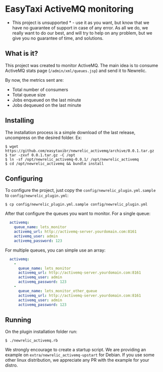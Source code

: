 EasyTaxi ActiveMQ monitoring
============================

* This project is unsupported * - use it as you want, but know that we have no
guarantee of support in case of any error. As all we do, we really want to do
our best, and will try to help on any problem, but we give you no guarantee of
time, and solutions.

## What is it?

This project was created to monitor ActiveMQ. The main idea is to consume
ActiveMQ stats page (`/admin/xml/queues.jsp`) and send it to Newrelic.

By now, the metrics sent are:
 - Total number of consumers
 - Total queue size
 - Jobs enqueued on the last minute
 - Jobs dequeued on the last minute

## Installing

The installation process is a simple download of the last release, uncompress
on the desired folder. Ex:

```
$ wget https://github.com/easytaxibr/newrelic_activemq/archive/0.0.1.tar.gz
$ tar -zxvf 0.0.1.tar.gz -C /opt
$ ln -sf /opt/newrelic_activemq-0.0.1/ /opt/newrelic_activemq
$ cd /opt/newrelic_activemq && bundle install
```

## Configuring

To configure the project, just copy the `config/newrelic_plugin.yml.sample` to
`config/newrelic_plugin.yml`:

```shell
$ cp config/newrelic_plugin.yml.sample config/newrelic_plugin.yml
```

After that configure the queues you want to monitor. For a single queue:

```yaml
  activemq:
    queue_name: lets_monitor
    activemq_url: http://activemq-server.yourdomain.com:8161
    activemq_user: admin
    activemq_password: 123
```

For multiple queues, you can simple use an array:

```yaml
  activemq:
    -
      queue_name: lets_monitor
      activemq_url: http://activemq-server.yourdomain.com:8161
      activemq_user: admin
      activemq_password: 123
    -
      queue_name: lets_monitor_other_queue
      activemq_url: http://activemq-server.yourdomain.com:8161
      activemq_user: admin
      activemq_password: 123
```

## Running

On the plugin installation folder run:

```shell
$ ./newrelic_activemq.rb
```

We strongly encourage to create a startup script. We are providing an example
on `extra/newrelic_activemq-upstart` for Debian. If you use some other linux
distribution, we appreciate any PR with the example for your distro.
